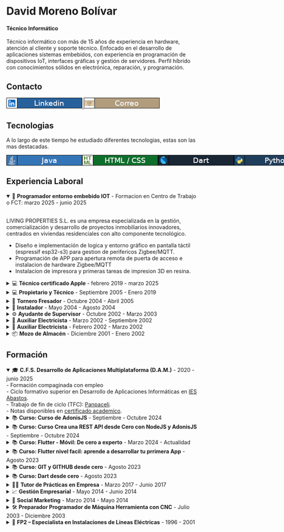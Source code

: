 # David Moreno Bolívar
#### Técnico Informático

Técnico informático con más de 15 años de experiencia en hardware, atención al cliente y soporte técnico. Enfocado en el desarrollo de aplicaciones sistemas embebidos, con experiencia en programación de dispositivos IoT, interfaces gráficas y gestión de servidores. Perfil híbrido con conocimientos sólidos en electrónica, reparación, y programación.


## Contacto
<a href="https://www.linkedin.com/in/elarreglador/" target="_blank">
<img src="https://github.com/elarreglador/rotulos/blob/main/Redes%20LinkedIn.png" alt="Linkedin">
</a>

<a href="mailto:elarreglador@protonmail.com">
<img src="https://github.com/elarreglador/rotulos/blob/main/Redes%20Correo.png" alt="Correo">
</a>

## Tecnologias

A lo largo de este tiempo he estudiado diferentes tecnologias, estas son las mas destacadas.

<div style="display: flex;">
<img src="https://github.com/elarreglador/rotulos/blob/main/Tecnologias%20Java.png" alt="JAVA">
<img src="https://github.com/elarreglador/rotulos/blob/main/Tecnologias%20HTML-CSS.png" alt="HTML/CSS">
<img src="https://github.com/elarreglador/rotulos/blob/main/Tecnologias%20Dart.png" alt="DART">
<img src="https://github.com/elarreglador/rotulos/blob/main/Tecnologias%20Python.png" alt="PYTHON">
<img src="https://github.com/elarreglador/rotulos/blob/main/Tecnologias%20C.png" alt="C">
  
<img src="https://github.com/elarreglador/rotulos/blob/main/Tecnologias%20MySQL.png" alt="MySQL">

<img src="https://github.com/elarreglador/rotulos/blob/main/Tecnologias%20Electron.png" alt="Electron">
<img src="https://github.com/elarreglador/rotulos/blob/main/Tecnologias%20NodeJS.png" alt="NodeJS">
<img src="https://github.com/elarreglador/rotulos/blob/main/Tecnologias%20Flutter.png" alt="Flutter">
<img src="https://github.com/elarreglador/rotulos/blob/main/Tecnologias%20JetpackCompose.png" alt="Jetpack Compose">

<img src="https://github.com/elarreglador/rotulos/blob/main/Tecnologias%20Android%20Studio.png" alt="Android studio">
<img src="https://github.com/elarreglador/rotulos/blob/main/Tecnologias%20Visual%20Studio%20Code.png" alt="Visual Studio Code">
<img src="https://github.com/elarreglador/rotulos/blob/main/Tecnologias%20Eclipse.png" alt="Eclipse IDE">

<img src="https://github.com/elarreglador/rotulos/blob/main/Tecnologias%20Git.png" alt="GIT">
<img src="https://github.com/elarreglador/rotulos/blob/main/Tecnologias%20GitHub.png" alt="GitHub">

<img src="https://github.com/elarreglador/rotulos/blob/main/Tecnologias%20Apple.png" alt="APPLE">
<img src="https://github.com/elarreglador/rotulos/blob/main/Tecnologias%20GNU-Linux.png" alt="GNU/Linux">
<img src="https://github.com/elarreglador/rotulos/blob/main/Tecnologias%20Bash.png" alt="Bash">
</div>

## Experiencia Laboral
<details open>
<summary>📲 <strong>Programador entorno embebido IOT</strong> - Formacion en Centro de Trabajo o FCT: marzo 2025 - junio 2025</summary><br>
  
  LIVING PROPERTIES S.L. es una empresa especializada en la gestión, comercialización y desarrollo de proyectos inmobiliarios innovadores, centrados en viviendas residenciales con alto componente tecnológico.
  
- Diseño e implementación de logica y entorno gráfico en pantalla táctil (espressif esp32-s3) para gestion de perifericos Zigbee/MQTT.<br>
- Programación de APP para apertura remota de puerta de acceso e instalacion de hardware Zigbee/MQTT
- Instalacion de impresora y primeras tareas de impresion 3D en resina.
</details>

<details>
<summary>💻 <strong>Técnico certificado Apple</strong> - febrero 2019 - marzo 2025</summary><br>
  
  QUARTCOM TELECOMUNICACIONES S.L.U. es una empresa reparadora de hardware informático, con atención al publico en Alicante, Murcia, Palma, Madrid, Albacete y Valencia donde tiene además su centro de operaciones.
  
- Reparación de equipos MacOS portátiles y sobremesa.
- Manejo de averías de hardware y reemplazo de piezas.
- Gestión de pedidos y entrega de equipos reparados a clientes.
</details>

<details>
<summary>💻 <strong>Propietario y Técnico</strong> - Septiembre 2005 - Enero 2019</summary><br>

  MB SISTEMAS INFORMÁTICOS, negocio propio de reparación y venta de productos electrónicos e informáticos; ordenadores, telefonía,
consolas, etc.

- Reparación y venta de productos electrónicos e informáticos.
- Trabajo con consolas, telefonía, Mac y electrodomésticos.
- Enfoque en reparación y venta de PC y componentes.
</details>

<details>
<summary>🔩 <strong>Tornero Fresador</strong> - Octubre 2004 - Abril 2005</summary><br>

  REDUCTORES CUÑAT, S.A. es una empresa fundada en 1962, dedicada al diseño y fabricación de elementos de
transmisión de potencia, fabricación de productos de serie y bajo requisitos especiales a solicitud del
cliente.

- Trabajo en torno de control numérico, torno manual, fresadora manual y CNC.
- Diseño y fabricación de elementos de transmisión de potencia.
</details>

<details>
<summary>🔌 <strong>Instalador</strong> - Mayo 2004 - Agosto 2004</summary><br>

  FRICOMAN ELECTRICIDAD, S.L. Empresa dedicada a la venta e instalación de material eléctrico, aires acondicionados, redes y sistemas informáticos

- Instalación de aires acondicionados domésticos y sistemas informáticos.
</details>

<details>
<summary>⚙️ <strong>Ayudante de Supervisor</strong> - Octubre 2002 - Marzo 2003</summary><br>

  Moyresa Molturación Y Refino S.A. (BUNGE IBERICA S.A.), empresa portuaria dedicada a la recepción de soja en grano para su
posterior tratamiento alimentario. 

- Soporte a otros trabajadores, documentación y mantenimiento básico de maquinaria.
- Gestión de tareas diarias relativas a la producción.
</details>

<details>
<summary>🔌 <strong>Auxiliar Electricista</strong> - Marzo 2002 - Septiembre 2002</summary><br>

  MONTAJES ELÉCTRICOS TEISA, S.L, fundada en el año 1993, consolidada en Picaña. Especialización en instalaciones y
mantenimiento en locales de pública concurrencia, instalaciones deportivas y alumbrado público, montaje de cuadros de automatismos, mantenimiento de edificios y centros de transformación.

- Instalaciones eléctricas en viviendas nuevas y montaje de redes informáticas.
- Trabajo en reformas de empresas.
</details>

<details>
<summary>🔌 <strong>Auxiliar Electricista</strong> - Febrero 2002 - Marzo 2002</summary><br>

  IMEVAL, S.L. es una empresa importadora, distribuidora, e instaladora de equipos para la monitorización y
automatización industrial.

- Soporte al oficial instalador eléctrico en instalaciones industriales.
</details>

<details>
<summary>📦 <strong>Mozo de Almacén</strong> - Diciembre 2001 - Enero 2002</summary><br>

  EL CORTE INGLES, S.A. basa su modelo de negocio en una propuesta comercial atractiva, amplia y variada,
incorporando de forma permanente productos y servicios pioneros como Supercor, Sfera, Bricor, Viajes
El Corte Inglés, El Corte Inglés Seguros y Grupo SICOR, entre otros.

- Tareas variadas en el área de pescadería, desde preparación de hielo hasta revisión de stock.
</details>

## Formación

<details open>
<summary>🎓 <strong>C.F.S. Desarrollo de Aplicaciones Multiplataforma (D.A.M.)</strong> - 2020 - junio 2025 </summary>
- Formación compaginada con empleo<br>
- Ciclo formativo superior en Desarrollo de Aplicaciones Informáticas en <a href="https://portal.edu.gva.es/iesabastos/es/centre/">IES Abastos</a>.<br>
- Trabajo de fin de ciclo (TFC): <a href="https://github.com/elarreglador/TFC-Panpaceli">Panpaceli</a>.<br>
- Notas disponibles en <a href="https://github.com/elarreglador/Curriculum/blob/main/Certif_academic_DAM.pdf">certificado academico</a>.
</details>

<details>
<summary>📚 <strong>Curso: Curso de AdonisJS</strong> - Septiembre - Octubre 2024 </summary>
- Curso alojado en Youtube [2 horas]<a href="https://www.youtube.com/watch?v=WNuieHWH4ws&list=PLragRJz4OWvoqxHjki9Orkwk7_lUVHbpg&ab_channel=ConejosProgramadores"> Link </a>.<br>
- Anotaciones realizadas  <a href="https://github.com/elarreglador/Curso_de_AdonisJS"> Link </a>.<br>
</details>

<details>
<summary>📚 <strong>Curso: Curso Crea una REST API desde Cero con NodeJS y AdonisJS</strong> - Septiembre - Octubre 2024 </summary>
- Curso alojado en Udemy [4 horas]<a href="https://www.udemy.com/course/curso-crea-una-rest-api-desde-cero-con-nodejs-y-adonisjs/"> Link </a>.<br>
- Apuntes del curso. <a href="https://github.com/morenolfd/CursoAdonisJS_res-api"> Link </a>.
</details>

<details>
<summary>📚 <strong>Curso: Flutter - Móvil: De cero a experto</strong> - Marzo 2024 - Actualidad </summary>
- Curso alojado en devtalles [50 horas]<a href="https://cursos.devtalles.com/courses/flutter-movil-cero-a-experto"> Link </a>.<br>
- Apuntes del curso. <a href="https://github.com/elarreglador?tab=repositories&q=flutter_movil&type=&language=&sort="> Link </a>.
</details>

<details>
<summary>📚 <strong>Curso: Flutter nivel facil: aprende a desarrollar tu prrimera App</strong> - Agosto 2023</summary>
- Curso alojado en Udemy [2 horas]<a href="https://www.udemy.com/course/flutter-nivel-facil-aprende-a-desarrollar-tu-primera-app/"> Link </a>.<br>
- Apuntes del curso en formato PDF. <a href="https://drive.google.com/file/d/19uG57_OQJg2c_dISVMAJAweii-y2siMq/view?usp=sharing"> Link </a>.
</details>

<details>
<summary>📚 <strong>Curso: GIT y GITHUB desde cero</strong> - Agosto 2023</summary>
- Curso alojado en Youtube [5 horas]<a href="https://www.udemy.com/course/flutter-nivel-facil-aprende-a-desarrollar-tu-primera-app/learn/lecture/23056588?start=1#overview"> Link </a>.<br>
- Apuntes del curso en formato PDF. <a href="https://drive.google.com/file/d/1_ehEDCoImk9uIjMP1byfesT6u9jE-g2f/view?usp=drive_link"> Link </a>.
</details>

<details>
<summary>📚 <strong>Curso: Dart desde cero</strong> - Agosto 2023</summary>
- Curso alojado en Youtube [1 hora]<a href="https://www.youtube.com/watch?v=5tTDztEQzQQ&ab_channel=MoureDevbyBraisMoure"> Link </a>.<br>
- Apuntes del curso en formato PDF. <a href="https://drive.google.com/file/d/1LXM5__m8q51Hnt7Q3t9A2swaKdB5ngTe/view?usp=drive_link"> Link </a>.
</details>

<details>
<summary>👨‍🏫 <strong>Tutor de Prácticas en Empresa</strong> - Marzo 2017 - Junio 2017</summary>
- Responsable del aprendizaje y supervisión de tareas de los alumnos en la empresa.
</details>

<details>
<summary>📈 <strong>Gestión Empresarial</strong> - Mayo 2014 - Junio 2014</summary>
- Conocimientos sobre gestión de pequeñas y medianas empresas.
</details>

<details>
<summary>📱 <strong>Social Marketing</strong> - Marzo 2014 - Mayo 2014</summary>
- Enfoque en el uso de redes sociales y nuevas tecnologías en el comercio.
</details>

<details>
<summary>🛠️ <strong>Preparador Programador de Máquina Herramienta con CNC</strong> - Julio 2003 - Diciembre 2003</summary>
- Formación en herramientas de control numérico.
</details>

<details>
<summary>🔌 <strong>FP2 – Especialista en Instalaciones de Líneas Eléctricas</strong> - 1996 - 2001</summary>
- Técnico Superior en Sistemas Electrotécnicos y Automatizados.
</details>

